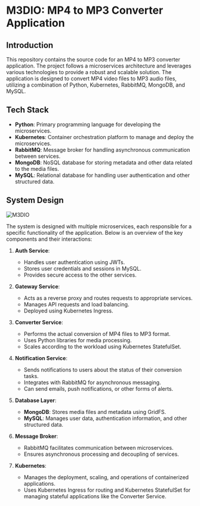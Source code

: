 # M3DIO: MP4 to MP3 Converter Application

## Introduction

This repository contains the source code for an MP4 to MP3 converter application. The project follows a microservices architecture and leverages various technologies to provide a robust and scalable solution. The application is designed to convert MP4 video files to MP3 audio files, utilizing a combination of Python, Kubernetes, RabbitMQ, MongoDB, and MySQL.

## Tech Stack

- **Python**: Primary programming language for developing the microservices.
- **Kubernetes**: Container orchestration platform to manage and deploy the microservices.
- **RabbitMQ**: Message broker for handling asynchronous communication between services.
- **MongoDB**: NoSQL database for storing metadata and other data related to the media files.
- **MySQL**: Relational database for handling user authentication and other structured data.

## System Design
![M3DIO](https://github.com/mridul549/m3dio/assets/94969636/a6b281c9-282f-4062-a7eb-b2ddb9678a6c)

The system is designed with multiple microservices, each responsible for a specific functionality of the application. Below is an overview of the key components and their interactions:

1. **Auth Service**:
   - Handles user authentication using JWTs.
   - Stores user credentials and sessions in MySQL.
   - Provides secure access to the other services.

2. **Gateway Service**:
   - Acts as a reverse proxy and routes requests to appropriate services.
   - Manages API requests and load balancing.
   - Deployed using Kubernetes Ingress.

3. **Converter Service**:
   - Performs the actual conversion of MP4 files to MP3 format.
   - Uses Python libraries for media processing.
   - Scales according to the workload using Kubernetes StatefulSet.

4. **Notification Service**:
   - Sends notifications to users about the status of their conversion tasks.
   - Integrates with RabbitMQ for asynchronous messaging.
   - Can send emails, push notifications, or other forms of alerts.

5. **Database Layer**:
   - **MongoDB**: Stores media files and metadata using GridFS.
   - **MySQL**: Manages user data, authentication information, and other structured data.

6. **Message Broker**:
   - RabbitMQ facilitates communication between microservices.
   - Ensures asynchronous processing and decoupling of services.

7. **Kubernetes**:
   - Manages the deployment, scaling, and operations of containerized applications.
   - Uses Kubernetes Ingress for routing and Kubernetes StatefulSet for managing stateful applications like the Converter Service.

